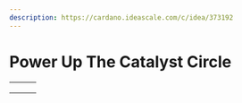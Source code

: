 ```yaml
---
description: https://cardano.ideascale.com/c/idea/373192
---
```


# Power Up The Catalyst Circle

|   |   |   |
| - | - | - |
|   |   |   |
|   |   |   |
|   |   |   |
